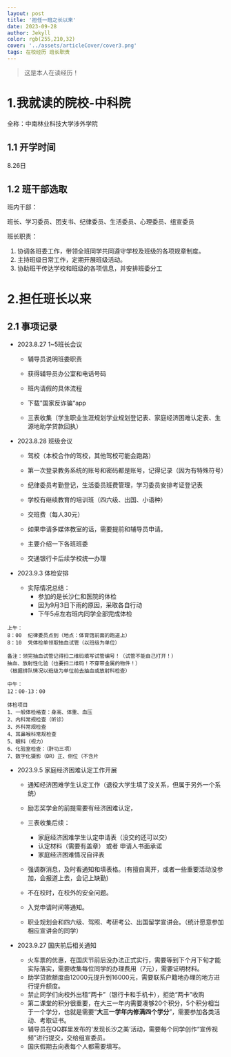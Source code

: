 ```yaml
---
layout: post
title: '担任一班之长以来'
date: 2023-09-28
author: Jekyll
color: rgb(255,210,32)
cover: '../assets/articleCover/cover3.png'
tags: 在校经历 班长职责
---
```


> 这是本人在读经历！

# 1.我就读的院校-中科院

全称：中南林业科技大学涉外学院



## 1.1 开学时间

8.26日



## 1.2 班干部选取

班内干部：

班长、学习委员、团支书、纪律委员、生活委员、心理委员、组宣委员



班长职责：

1. 协调各班委工作，带领全班同学共同遵守学校及班级的各项规章制度。
2. 主持班级日常工作，定期开展班级活动。
3. 协助班干传达学校和班级的各项信息，并安排班委分工





# 2.担任班长以来

## 2.1 事项记录

- 2023.8.27  1~5班长会议

  - 辅导员说明班委职责
  - 获得辅导员办公室和电话号码

  - 班内请假的具体流程

  - 下载”国家反诈骗“app

  - 三表收集（学生职业生涯规划学业规划登记表、家庭经济困难认定表、生源地助学贷款回执）

- 2023.8.28 班级会议

  - 驾校（本校合作的驾校，其他驾校可能会跑路）

  - 第一次登录教务系统的账号和密码都是账号，记得记录（因为有特殊符号）

  - 纪律委员考勤登记，生活委员班费管理，学习委员安排考证登记表

  - 学校有继续教育的培训班（四六级、出国、小语种）

  - 交班费（每人30元）

  - 如果申请多媒体教室的话，需要提前和辅导员申请。

  - 主要介绍一下各班班委

  - 交通银行卡后续学校统一办理

- 2023.9.3 体检安排
  - 实际情况总结：
    - 参加的是长沙仁和医院的体检
    - 因为9月3日下雨的原因，采取各自行动
    - 下午5点左右班内同学全部完成体检

```
上午：
8：00  纪律委员点到（地点：体育馆前面的跑道上）
8：10  凭体检单领取抽血试管（以班级为单位）

备注：领完抽血试管记得扫二维码填写试管编号！（试管不能自己打开！）
抽血、放射性化验（也要扫二维码！不穿带金属的物件！）
（根据排队情况以班级为单位前去抽血或放射科检查）

中午：
12：00-13：00

体检项目
1、一般体检格查：身高、体重、血压
2、内科常规检查（听诊）
3、外科常规检查
4、耳鼻喉科常规检查
5、眼科（视力）
6、化验室检查：（肝功三项）
7、数字化摄影（DR）正、侧位（不含片
```

- 2023.9.5 家庭经济困难认定工作开展

  - 通知经济困难学生认定工作（退役大学生填了没关系，但属于另外一个系统）

  - 励志奖学金的前提需要有经济困难认定，

  - 三表收集后续：
    - 家庭经济困难学生认定申请表（没交的还可以交）
    - 认定材料（需要有盖章） 或者 申请人书面承诺
    - 家庭经济困难情况自评表
  - 强调群消息，及时看通知和填表格。(有擅自离开，或者一些重要活动没参加，会报道上去，会记上缺勤)

  - 不在校时，在校外的安全问题。

  - 入党申请时间等通知。

  - 职业规划会和四六级、驾照、考研考公、出国留学宣讲会。（统计愿意参加相应宣讲会的同学）

- 2023.9.27 国庆前后相关通知
  - 火车票的优惠，在国庆节前后没办法正式实行，需要等到下个月下旬才能实际落实，需要收集每位同学的办理费用（7元），需要证明材料。
  - 助学贷款额度由12000元提升到16000元，需要联系户籍地办理的地方进行提升额度。
  - 禁止同学们向校外出租“两卡”（银行卡和手机卡），拒绝“两卡”收购
  - 第二课堂的积分很重要，在大三一年内需要凑够20个积分，5个积分相当于一个学分，也就是需要“**大三一学年内修满四个学分**”，需要参加各类活动、考取证书。
  - 辅导员在QQ群里发布的‘发现长沙之美’活动，需要每个同学创作“宣传视频”进行提交，交给组宣委员。
  - 国庆假期去向表每个人都需要填写。
